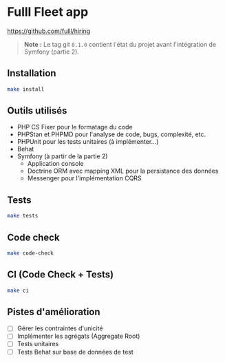 # Fulll Fleet app

https://github.com/fulll/hiring

> **Note :** Le tag git `0.1.0` contient l'état du projet avant l'intégration de Symfony (partie 2).

## Installation

```bash
make install
```

## Outils utilisés

- PHP CS Fixer pour le formatage du code
- PHPStan et PHPMD pour l'analyse de code, bugs, complexité, etc.
- PHPUnit pour les tests unitaires (à implémenter...)
- Behat
- Symfony (à partir de la partie 2)
    - Application console
    - Doctrine ORM avec mapping XML pour la persistance des données
    - Messenger pour l'implémentation CQRS

## Tests

```bash
make tests
```

## Code check

```bash
make code-check
```

## CI (Code Check + Tests)

```bash
make ci
```

## Pistes d'amélioration

- [ ] Gérer les contraintes d'unicité
- [ ] Implémenter les agrégats (Aggregate Root)
- [ ] Tests unitaires
- [ ] Tests Behat sur base de données de test
